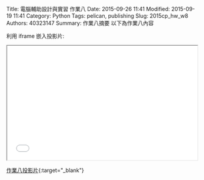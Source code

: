 Title: 電腦輔助設計與實習 作業八
Date: 2015-09-26 11:41
Modified: 2015-09-19 11:41
Category: Python
Tags: pelican, publishing
Slug: 2015cp_hw_w8
Authors: 40323147
Summary: 作業八摘要
以下為作業八內容

利用 iframe 嵌入投影片:

<iframe src="40323147_cp_w8_p.html" width="500" height="300"></iframe>

[作業八投影片](40323147_cp_w8_p.html){:target="_blank"}

